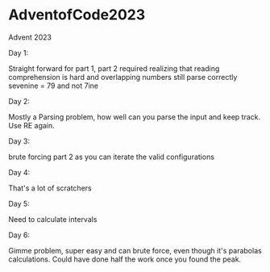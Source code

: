# AdventofCode2023
Advent 2023

Day 1:

Straight forward for part 1, part 2 required realizing that reading comprehension is hard and overlapping numbers still parse correctly sevenine = 79 and not 7ine

Day 2:

Mostly a Parsing problem, how well can you parse the input and keep track.  Use RE again.

Day 3:

brute forcing part 2 as you can iterate the valid configurations

Day 4:

That's a lot of scratchers

Day 5:

Need to calculate intervals

Day 6:

Gimme problem, super easy and can brute force, even though it's parabolas calculations.  Could have done half the work once you found the peak.